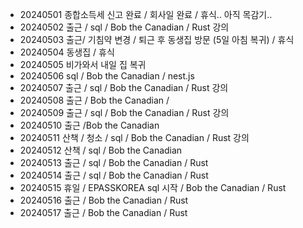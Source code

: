 - 20240501 종합소득세 신고 완료 / 회사일 완료 / 휴식.. 아직 목감기..
- 20240502 출근 / sql / Bob the Canadian / Rust 강의
- 20240503 출근/ 기침약 변경 / 퇴근 후 동생집 방문 (5일 아침 복귀) / 휴식
- 20240504 동생집 / 휴식
- 20240505 비가와서 내일 집 복귀
- 20240506 sql / Bob the Canadian / nest.js
- 20240507 출근 / sql / Bob the Canadian / Rust 강의
- 20240508 출근 / Bob the Canadian /
- 20240509 출근 / sql / Bob the Canadian / Rust 강의
- 20240510 출근 /Bob the Canadian
- 20240511 산책 / 청소 / sql / Bob the Canadian / Rust 강의
- 20240512 산책 / sql / Bob the Canadian
- 20240513 출근 / sql / Bob the Canadian / Rust
- 20240514 출근 / sql / Bob the Canadian / Rust
- 20240515 휴일 / EPASSKOREA sql 시작 / Bob the Canadian / Rust
- 20240516 출근 / Bob the Canadian / Rust
- 20240517 출근 / Bob the Canadian / Rust
